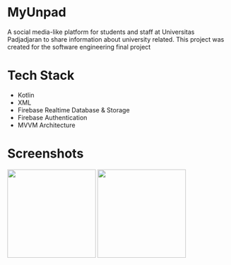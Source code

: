 # MyUnpad
A social media-like platform for students and staff at Universitas Padjadjaran to share information about university related. This project was created for the software engineering final project

# Tech Stack
* Kotlin
* XML
* Firebase Realtime Database & Storage
* Firebase Authentication
* MVVM Architecture


# Screenshots
<p float="left">
  <img src="https://github.com/dikamahard/MyUnpad/assets/66240799/d873d87a-7cee-4297-ab45-b7b784a47ad1" width=200/>
  <img src="https://github.com/dikamahard/MyUnpad/assets/66240799/d873d87a-7cee-4297-ab45-b7b784a47ad1" width=200/>
</p>
